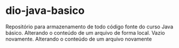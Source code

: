# dio-java-basico
Repositório para armazenamento de todo código fonte do curso Java básico. 
Alterando o conteúdo de um arquivo de forma local. 
Vazio novamente.
Alterando o conteúdo de um arquivo novamente 
